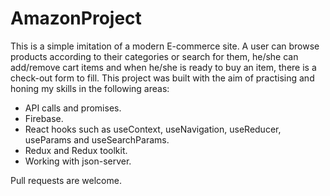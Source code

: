 # AmazonProject
This is a simple imitation of a modern E-commerce site. A user can browse products according to their categories or search for them, he/she can add/remove cart items and when he/she is ready to buy an item, 
there is a check-out form to fill. This project was built with the aim of practising and honing my skills in the following areas:

* API calls and promises.
* Firebase.
* React hooks such as useContext, useNavigation, useReducer, useParams and useSearchParams.
* Redux and Redux toolkit.
* Working with json-server.

Pull requests are welcome.
